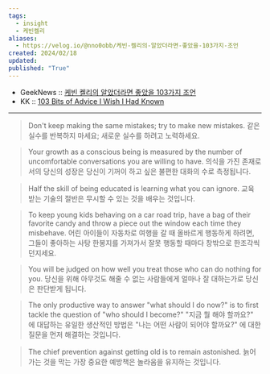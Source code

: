 ```yaml
---
tags:
  - insight
  - 케빈켈리
aliases:
  - https://velog.io/@nno0obb/케빈-켈리의-알았더라면-좋았을-103가지-조언
created: 2024/02/18
updated: 
published: "True"
---
```


- GeekNews :: [케빈 켈리의 알았더라면 좋았을 103가지 조언](https://news.hada.io/topic?id=6600)
- KK :: [103 Bits of Advice I Wish I Had Known](https://kk.org/thetechnium/103-bits-of-advice-i-wish-i-had-known/)

---

> Don't keep making the same mistakes; try to make new mistakes.
> 같은 실수를 반복하지 마세요; 새로운 실수를 하려고 노력하세요.

> Your growth as a conscious being is measured by the number of uncomfortable conversations you are willing to have.
> 의식을 가진 존재로서의 당신의 성장은 당신이 기꺼이 하고 싶은 불편한 대화의 수로 측정됩니다.

> Half the skill of being educated is learning what you can ignore.
> 교육 받는 기술의 절반은 무시할 수 있는 것을 배우는 것입니다.

> To keep young kids behaving on a car road trip, have a bag of their favorite candy and throw a piece out the window each time they misbehave.
> 어린 아이들이 자동차로 여행을 갈 때 올바르게 행동하게 하려면, 그들이 좋아하는 사탕 한봉지를 가져가서 잘못 행동할 때마다 창밖으로 한조각씩 던지세요.

> You will be judged on how well you treat those who can do nothing for you.
> 당신을 위해 아무것도 해줄 수 없는 사람들에게 얼마나 잘 대하는가로 당신은 판단받게 됩니다.

> The only productive way to answer "what should I do now?" is to first tackle the question of "who should I become?"
> "지금 뭘 해야 할까요?" 에 대답하는 유일한 생산적인 방법은 "나는 어떤 사람이 되어야 할까요?" 에 대한 질문을 먼저 해결하는 것입니다.

> The chief prevention against getting old is to remain astonished.
> 늙어가는 것을 막는 가장 중요한 예방책은 놀라움을 유지하는 것입니다.
